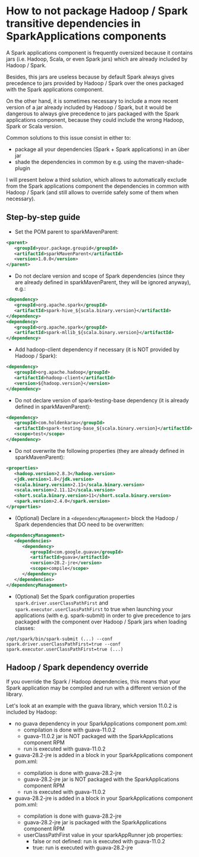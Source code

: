 # How to not package Hadoop / Spark transitive dependencies in SparkApplications components

A Spark applications component is frequently oversized because it contains jars (i.e. Hadoop, Scala, or even Spark jars) which are already included by Hadoop / Spark.

Besides, this jars are useless because by default Spark always gives precedence to jars provided by Hadoop / Spark over the ones packaged with the Spark applications component.

On the other hand, it is sometimes necessary to include a more recent version of a jar already included by Hadoop / Spark, but it would be dangerous to always give precedence to jars packaged with the Spark applications component, because they could include the wrong Hadoop, Spark or Scala version.

Common solutions to this issue consist in either to:
- package all your dependencies (Spark + Spark applications) in an über jar
- shade the dependencies in common by e.g. using the maven-shade-plugin

I will present below a third solution, which allows to automatically exclude from the Spark applications component the dependencies in common with Hadoop / Spark (and still allows to override safely some of them when necessary).

## Step-by-step guide

- Set the POM parent to sparkMavenParent:
```xml
<parent>
   <groupId>your.package.groupid</groupId>
   <artifactId>sparkMavenParent</artifactId>
   <version>1.0.0</version>
</parent>
```

- Do not declare version and scope of Spark dependencies (since they are already defined in sparkMavenParent, they will be ignored anyway), e.g.:
```xml
<dependency>
   <groupId>org.apache.spark</groupId>
   <artifactId>spark-hive_${scala.binary.version}</artifactId>
</dependency>
<dependency>
   <groupId>org.apache.spark</groupId>
   <artifactId>spark-mllib_${scala.binary.version}</artifactId>
</dependency>
```

- Add hadoop-client dependency if necessary (it is NOT provided by Hadoop / Spark):
```xml
<dependency>
   <groupId>org.apache.hadoop</groupId>
   <artifactId>hadoop-client</artifactId>
   <version>${hadoop.version}</version>
</dependency>
```

- Do not declare version of spark-testing-base dependency (it is already defined in sparkMavenParent):
```xml
<dependency>
   <groupId>com.holdenkarau</groupId>
   <artifactId>spark-testing-base_${scala.binary.version}</artifactId>
   <scope>test</scope>
</dependency>
```

- Do not overwrite the following properties (they are already defined in sparkMavenParent):
```xml
<properties>
   <hadoop.version>2.8.3</hadoop.version>
   <jdk.version>1.8</jdk.version>
   <scala.binary.version>2.11</scala.binary.version>
   <scala.version>2.11.12</scala.version>
   <short.scala.binary.version>11</short.scala.binary.version>
   <spark.version>2.4.0</spark.version>
</properties>
```

- (Optional) Declare in a `<dependencyManagement>` block the Hadoop / Spark dependencies that DO need to be overwritten:
```xml
<dependencyManagement>
   <dependencies>
      <dependency>
         <groupId>com.google.guava</groupId>
         <artifactId>guava</artifactId>
         <version>28.2-jre</version>
         <scope>compile</scope>
      </dependency>
   </dependencies>
</dependencyManagement>
```

- (Optional) Set the Spark configuration properties `spark.driver.userClassPathFirst` and `spark.executor.userClassPathFirst` to true when launching your applications (with e.g. spark-submit) in order to give precedence to jars packaged with the component over Hadoop / Spark jars when loading classes:
```shell
/opt/spark/bin/spark-submit (...) --conf spark.driver.userClassPathFirst=true --conf spark.executor.userClassPathFirst=true (...)
```

## Hadoop / Spark dependency override

If  you override the Spark / Hadoop dependencies, this means that your Spark application may be compiled and run with a different version of the library.

Let's look at an example with the guava library, which version 11.0.2 is included by Hadoop:

- no guava dependency in your SparkApplications component pom.xml:
  - compilation is done with guava-11.0.2
  - guava-11.0.2 jar is NOT packaged with the SparkApplications component RPM
  - run is executed with guava-11.0.2
- guava-28.2-jre is added in a <dependencies> block in your SparkApplications component pom.xml:
  - compilation is done with guava-28.2-jre
  - guava-28.2-jre jar is NOT packaged with the SparkApplications component RPM
  - run is executed with guava-11.0.2
- guava-28.2-jre is added in a <dependencyManagement> block in your SparkApplications component pom.xml:
  - compilation is done with guava-28.2-jre
  - guava-28.2-jre jar is packaged with the SparkApplications component RPM
  - userClassPathFirst value in your sparkAppRunner job properties:
    - false or not defined: run is executed with guava-11.0.2
    - true: run is executed with guava-28.2-jre
